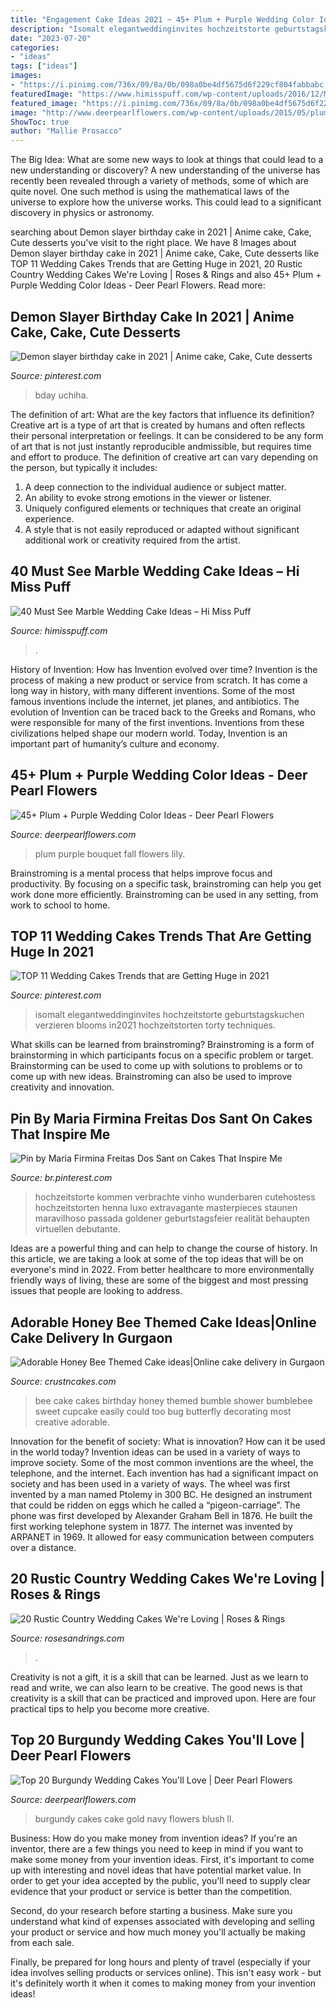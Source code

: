 ```yaml
---
title: "Engagement Cake Ideas 2021 ~ 45+ Plum + Purple Wedding Color Ideas"
description: "Isomalt elegantweddinginvites hochzeitstorte geburtstagskuchen verzieren blooms in2021 hochzeitstorten torty techniques"
date: "2023-07-20"
categories:
- "ideas"
tags: ["ideas"]
images:
- "https://i.pinimg.com/736x/09/8a/0b/098a0be4df5675d6f229cf804fabbabc.jpg"
featuredImage: "https://www.himisspuff.com/wp-content/uploads/2016/12/Marbled-wedding-cakes-13.jpg"
featured_image: "https://i.pinimg.com/736x/09/8a/0b/098a0be4df5675d6f229cf804fabbabc.jpg"
image: "http://www.deerpearlflowers.com/wp-content/uploads/2015/05/plum-lily-fall-wedding-bouquet.jpg"
ShowToc: true
author: "Mallie Prosacco"
---
```



The Big Idea: What are some new ways to look at things that could lead to a new understanding or discovery?
A new understanding of the universe has recently been revealed through a variety of methods, some of which are quite novel. One such method is using the mathematical laws of the universe to explore how the universe works. This could lead to a significant discovery in physics or astronomy.

	

		
searching about Demon slayer birthday cake in 2021 | Anime cake, Cake, Cute desserts you've visit to the right place. We have 8 Images about Demon slayer birthday cake in 2021 | Anime cake, Cake, Cute desserts like TOP 11 Wedding Cakes Trends that are Getting Huge in 2021, 20 Rustic Country Wedding Cakes We&#039;re Loving | Roses &amp; Rings and also 45+ Plum + Purple Wedding Color Ideas - Deer Pearl Flowers. Read more:
		
    
## Demon Slayer Birthday Cake In 2021 | Anime Cake, Cake, Cute Desserts

<img loading=lazy src="https://i.pinimg.com/736x/6a/83/96/6a83964acae016c871472b49a1071b25.jpg" onerror="this.onerror=null;this.src='https://tse2.mm.bing.net/th?id=OIP.0yWeO5zfktg6T51Mb3pUCwHaMb&amp;pid=15.1';" alt="Demon slayer birthday cake in 2021 | Anime cake, Cake, Cute desserts">

_Source: pinterest.com_

>bday uchiha. 

	

The definition of art: What are the key factors that influence its definition?
Creative art is a type of art that is created by humans and often reflects their personal interpretation or feelings. It can be considered to be any form of art that is not just instantly reproducible andmissible, but requires time and effort to produce. The definition of creative art can vary depending on the person, but typically it includes:
1. A deep connection to the individual audience or subject matter.
2. An ability to evoke strong emotions in the viewer or listener.
3. Uniquely configured elements or techniques that create an original experience.
4. A style that is not easily reproduced or adapted without significant additional work or creativity required from the artist.

    
## 40 Must See Marble Wedding Cake Ideas – Hi Miss Puff

<img loading=lazy src="https://www.himisspuff.com/wp-content/uploads/2016/12/Marbled-wedding-cakes-13.jpg" onerror="this.onerror=null;this.src='https://tse1.mm.bing.net/th?id=OIP.ZxOW2z4qpQdx059dyGxfwwHaLG&amp;pid=15.1';" alt="40 Must See Marble Wedding Cake Ideas – Hi Miss Puff">

_Source: himisspuff.com_

>. 

	

History of Invention: How has Invention evolved over time?
Invention is the process of making a new product or service from scratch. It has come a long way in history, with many different inventions. Some of the most famous inventions include the internet, jet planes, and antibiotics. The evolution of Invention can be traced back to the Greeks and Romans, who were responsible for many of the first inventions. Inventions from these civilizations helped shape our modern world. Today, Invention is an important part of humanity’s culture and economy.

    
## 45+ Plum + Purple Wedding Color Ideas - Deer Pearl Flowers

<img loading=lazy src="http://www.deerpearlflowers.com/wp-content/uploads/2015/05/plum-lily-fall-wedding-bouquet.jpg" onerror="this.onerror=null;this.src='https://tse1.mm.bing.net/th?id=OIP.ANLF_y4nDWGbZN57AUy0CgHaLH&amp;pid=15.1';" alt="45+ Plum + Purple Wedding Color Ideas - Deer Pearl Flowers">

_Source: deerpearlflowers.com_

>plum purple bouquet fall flowers lily. 

	

Brainstroming is a mental process that helps improve focus and productivity. By focusing on a specific task, brainstroming can help you get work done more efficiently. Brainstroming can be used in any setting, from work to school to home.

    
## TOP 11 Wedding Cakes Trends That Are Getting Huge In 2021

<img loading=lazy src="https://i.pinimg.com/736x/20/40/0b/20400bc0dfed706bee246c00457b22b9.jpg" onerror="this.onerror=null;this.src='https://tse1.mm.bing.net/th?id=OIP.BNVvXYl3JF7nP0fbR_rXlQHaOX&amp;pid=15.1';" alt="TOP 11 Wedding Cakes Trends that are Getting Huge in 2021">

_Source: pinterest.com_

>isomalt elegantweddinginvites hochzeitstorte geburtstagskuchen verzieren blooms in2021 hochzeitstorten torty techniques. 

	

What skills can be learned from brainstroming?
Brainstroming is a form of brainstorming in which participants focus on a specific problem or target. Brainstorming can be used to come up with solutions to problems or to come up with new ideas. Brainstroming can also be used to improve creativity and innovation.

    
## Pin By Maria Firmina Freitas Dos Sant On Cakes That Inspire Me

<img loading=lazy src="https://i.pinimg.com/736x/09/8a/0b/098a0be4df5675d6f229cf804fabbabc.jpg" onerror="this.onerror=null;this.src='https://tse4.mm.bing.net/th?id=OIP.OO0HgPuISx76IIZZhlv2SwHaMB&amp;pid=15.1';" alt="Pin by Maria Firmina Freitas Dos Sant on Cakes That Inspire Me">

_Source: br.pinterest.com_

>hochzeitstorte kommen verbrachte vinho wunderbaren cutehostess hochzeitstorten henna luxo extravagante masterpieces staunen maravilhoso passada goldener geburtstagsfeier realität behaupten virtuellen debutante. 

	

Ideas are a powerful thing and can help to change the course of history. In this article, we are taking a look at some of the top ideas that will be on everyone's mind in 2022. From better healthcare to more environmentally friendly ways of living, these are some of the biggest and most pressing issues that people are looking to address.

    
## Adorable Honey Bee Themed Cake Ideas|Online Cake Delivery In Gurgaon

<img loading=lazy src="http://www.crustncakes.com/blog/wp-content/uploads/2017/05/d24b40fb314c44c8a00ad81e25c96494.jpg" onerror="this.onerror=null;this.src='https://tse3.mm.bing.net/th?id=OIP.ObluvkjG2-4gn9GwGT6DLwDIEs&amp;pid=15.1';" alt="Adorable Honey Bee Themed Cake ideas|Online cake delivery in Gurgaon">

_Source: crustncakes.com_

>bee cake cakes birthday honey themed bumble shower bumblebee sweet cupcake easily could too bug butterfly decorating most creative adorable. 

	

Innovation for the benefit of society: What is innovation? How can it be used in the world today?
Invention ideas can be used in a variety of ways to improve society. Some of the most common inventions are the wheel, the telephone, and the internet. Each invention has had a significant impact on society and has been used in a variety of ways. The wheel was first invented by a man named Ptolemy in 300 BC. He designed an instrument that could be ridden on eggs which he called a “pigeon-carriage”. The phone was first developed by Alexander Graham Bell in 1876. He built the first working telephone system in 1877. The internet was invented by ARPANET in 1969. It allowed for easy communication between computers over a distance.

    
## 20 Rustic Country Wedding Cakes We&#039;re Loving | Roses &amp; Rings

<img loading=lazy src="http://www.rosesandrings.com/wp-content/uploads/2019/11/Country-rustic-wedding-cake-ideas-9.jpg" onerror="this.onerror=null;this.src='https://tse1.mm.bing.net/th?id=OIP.KJkW0qs2PuaKMLFB7n7U-AHaLZ&amp;pid=15.1';" alt="20 Rustic Country Wedding Cakes We&#039;re Loving | Roses &amp; Rings">

_Source: rosesandrings.com_

>. 

	

Creativity is not a gift, it is a skill that can be learned. Just as we learn to read and write, we can also learn to be creative. The good news is that creativity is a skill that can be practiced and improved upon. Here are four practical tips to help you become more creative.

    
## Top 20 Burgundy Wedding Cakes You&#039;ll Love | Deer Pearl Flowers

<img loading=lazy src="http://www.deerpearlflowers.com/wp-content/uploads/2017/12/Burgundy-wedding-cake-idea-19.jpg" onerror="this.onerror=null;this.src='https://tse2.mm.bing.net/th?id=OIP.hTVKRXNRI9TsdEZwaKfTDAHaLH&amp;pid=15.1';" alt="Top 20 Burgundy Wedding Cakes You&#039;ll Love | Deer Pearl Flowers">

_Source: deerpearlflowers.com_

>burgundy cakes cake gold navy flowers blush ll. 

	

Business: How do you make money from invention ideas?
If you're an inventor, there are a few things you need to keep in mind if you want to make some money from your invention ideas. 
First, it's important to come up with interesting and novel ideas that have potential market value. In order to get your idea accepted by the public, you'll need to supply clear evidence that your product or service is better than the competition.

Second, do your research before starting a business. Make sure you understand what kind of expenses associated with developing and selling your product or service and how much money you'll actually be making from each sale.

Finally, be prepared for long hours and plenty of travel (especially if your idea involves selling products or services online). This isn't easy work - but it's definitely worth it when it comes to making money from your invention ideas!

